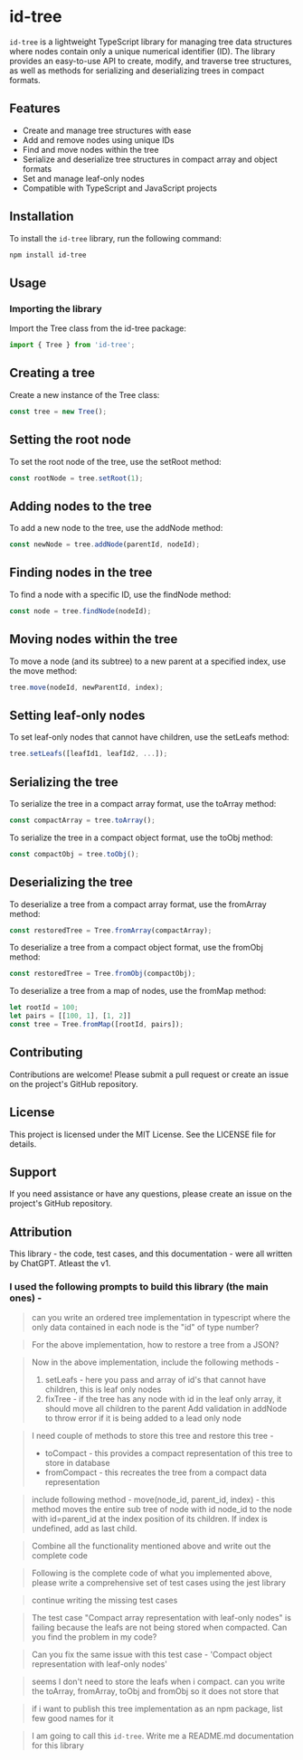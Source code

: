 # id-tree

`id-tree` is a lightweight TypeScript library for managing tree data structures where nodes contain only a unique numerical identifier (ID). The library provides an easy-to-use API to create, modify, and traverse tree structures, as well as methods for serializing and deserializing trees in compact formats.

## Features

- Create and manage tree structures with ease
- Add and remove nodes using unique IDs
- Find and move nodes within the tree
- Serialize and deserialize tree structures in compact array and object formats
- Set and manage leaf-only nodes
- Compatible with TypeScript and JavaScript projects

## Installation

To install the `id-tree` library, run the following command:

```bash
npm install id-tree
```

## Usage

### Importing the library

Import the Tree class from the id-tree package:

```typescript
import { Tree } from 'id-tree';
```

## Creating a tree

Create a new instance of the Tree class:

```typescript
const tree = new Tree();
```

## Setting the root node
To set the root node of the tree, use the setRoot method:

```typescript
const rootNode = tree.setRoot(1);
```

## Adding nodes to the tree
To add a new node to the tree, use the addNode method:

```typescript
const newNode = tree.addNode(parentId, nodeId);
```

## Finding nodes in the tree
To find a node with a specific ID, use the findNode method:

```typescript
const node = tree.findNode(nodeId);
```

## Moving nodes within the tree
To move a node (and its subtree) to a new parent at a specified index, use the move method:

```typescript
tree.move(nodeId, newParentId, index);
```

## Setting leaf-only nodes
To set leaf-only nodes that cannot have children, use the setLeafs method:

```typescript
tree.setLeafs([leafId1, leafId2, ...]);
```

## Serializing the tree

To serialize the tree in a compact array format, use the toArray method:

```typescript
const compactArray = tree.toArray();
```

To serialize the tree in a compact object format, use the toObj method:

```typescript
const compactObj = tree.toObj();
```

## Deserializing the tree

To deserialize a tree from a compact array format, use the fromArray method:

```typescript
const restoredTree = Tree.fromArray(compactArray);
```

To deserialize a tree from a compact object format, use the fromObj method:

```typescript
const restoredTree = Tree.fromObj(compactObj);
```

To deserialize a tree from a map of nodes, use the fromMap method:

```typescript
let rootId = 100;
let pairs = [[100, 1], [1, 2]]
const tree = Tree.fromMap([rootId, pairs]);
```
## Contributing

Contributions are welcome! Please submit a pull request or create an issue on the project's GitHub repository.

## License

This project is licensed under the MIT License. See the LICENSE file for details.

## Support

If you need assistance or have any questions, please create an issue on the project's GitHub repository.

## Attribution

This library - the code, test cases, and this documentation - were all written by ChatGPT. Atleast the v1.

### I used the following prompts to build this library (the main ones) - 

> can you write an ordered tree implementation in typescript where the only data contained in each node is the "id" of type number?

> For the above implementation, how to restore a tree from a JSON?

> Now in the above implementation, include the following methods - 
> 1. setLeafs - here you pass and array of id's that cannot have children, this is leaf only nodes
> 2. fixTree - if the tree has any node with id in the leaf only array, it should move all children to the parent
> Add validation in addNode to throw error if it is being added to a lead only node

> I need couple of methods to store this tree and restore this tree - 
> - toCompact - this provides a compact representation of this tree to store in database
> - fromCompact - this recreates the tree from a compact data representation

> include following method - 
> move(node_id, parent_id, index) - this method moves the entire sub tree of node with id node_id to the node with id=parent_id at the index position of its children. If index is undefined, add as last child.

> Combine all the functionality mentioned above and write out the complete code

> Following is the complete code of what you implemented above, please write a comprehensive set of test cases using the jest library 

> continue writing the missing test cases

> The test case "Compact array representation with leaf-only nodes" is failing because the leafs are not being stored when compacted. Can you find the problem in my code?

> Can you fix the same issue with this test case - 'Compact object representation with leaf-only nodes'

> seems I don't need to store the leafs when i compact. can you write the toArray, fromArray, toObj and fromObj so it does not store that

> if i want to publish this tree implementation as an npm package, list few good names for it

> I am going to call this `id-tree`. Write me a README.md documentation for this library
